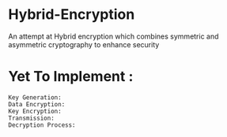 # Hybrid-Encryption
An attempt at Hybrid encryption which combines symmetric and asymmetric cryptography to enhance security

# Yet To Implement :
    Key Generation:
    Data Encryption:
    Key Encryption:
    Transmission:
    Decryption Process:
